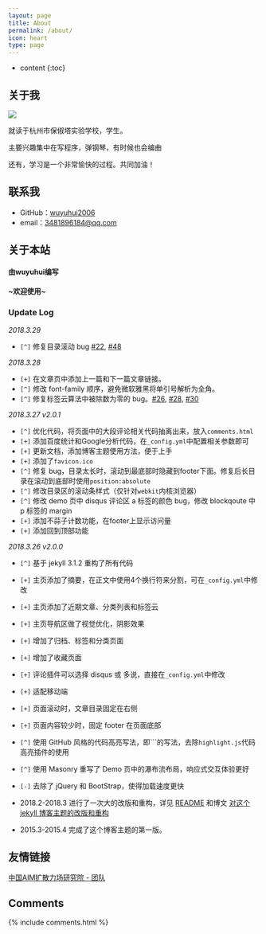 ```yaml
---
layout: page
title: About
permalink: /about/
icon: heart
type: page
---
```


* content
{:toc}

## 关于我
![](https://ipcounter.ihcr.top/?mode=2&mail=3481896184@qq.com&str=%E7%8F%82%E5%AD%A6%E6%98%AF%E4%B8%96%E7%95%8C%E7%AC%AC%E4%B8%80%E7%94%9F%E4%BA%A7%E5%8A%9B~&qq=3481896184&gh=wuyuhui2006&lg=%E4%B8%AD%E5%9B%BDAIM%E6%89%A9%E6%95%A3%E5%8A%9B%E5%9C%BA%E7%A0%94%E7%A9%B6%E9%99%A2&strsize=18&pic=Chtholly)

就读于杭州市保俶塔实验学校，学生。

主要兴趣集中在写程序，弹钢琴，有时候也会编曲

还有，学习是一个非常愉快的过程。共同加油！

## 联系我

* GitHub：[wuyuhui2006](https://github.com/wuyuhui2006)
* email：3481896184@qq.com

## 关于本站

#### 由wuyuhui编写

#### ~欢迎使用~

### Update Log

*2018.3.29*

- `[^]` 修复目录滚动 bug [#22](https://github.com/Gaohaoyang/gaohaoyang.github.io/issues/22), [#48](https://github.com/Gaohaoyang/gaohaoyang.github.io/issues/48)

*2018.3.28*

* `[+]` 在文章页中添加上一篇和下一篇文章链接。
* `[^]` 修改 font-family 顺序，避免微软雅黑将单引号解析为全角。
* `[^]` 修复标签云算法中被除数为零的 bug。[#26](https://github.com/Gaohaoyang/gaohaoyang.github.io/issues/26), [#28](https://github.com/Gaohaoyang/gaohaoyang.github.io/issues/28), [#30](https://github.com/Gaohaoyang/gaohaoyang.github.io/issues/30)

*2018.3.27 v2.0.1*

* `[^]` 优化代码，将页面中的大段评论相关代码抽离出来，放入`comments.html`
* `[+]` 添加百度统计和Google分析代码，在`_config.yml`中配置相关参数即可
* `[+]` 更新文档，添加博客主题使用方法，便于上手
* `[+]` 添加了`favicon.ico`
* `[^]` 修复 bug，目录太长时，滚动到最底部时隐藏到footer下面。修复后长目录在滚动到底部时使用`position:absolute`
* `[^]` 修改目录区的滚动条样式（仅针对`webkit`内核浏览器）
* `[^]` 修改 demo 页中 disqus 评论区 a 标签的颜色 bug，修改 blockqoute 中 p 标签的 margin
* `[+]` 添加不蒜子计数功能，在footer上显示访问量
* `[+]` 添加回到顶部功能

*2018.3.26 v2.0.0*

* `[^]` 基于 jekyll 3.1.2 重构了所有代码
* `[+]` 主页添加了摘要，在正文中使用4个换行符来分割，可在`_config.yml`中修改
* `[+]` 主页添加了近期文章、分类列表和标签云
* `[+]` 主页导航区做了视觉优化，阴影效果
* `[+]` 增加了归档、标签和分类页面
* `[+]` 增加了收藏页面
* `[+]` 评论插件可以选择 disqus 或 多说，直接在`_config.yml`中修改
* `[+]` 适配移动端
* `[+]` 页面滚动时，文章目录固定在右侧
* `[+]` 页面内容较少时，固定 footer 在页面底部
* `[^]` 使用 GitHub 风格的代码高亮写法，即\`\`\`的写法，去除`highlight.js`代码高亮插件的使用
* `[^]` 使用 Masonry 重写了 Demo 页中的瀑布流布局，响应式交互体验更好
* `[-]` 去除了 jQuery 和 BootStrap，使得加载速度更快

* 2018.2-2018.3 进行了一次大的改版和重构，详见 [README](https://github.com/Gaohaoyang/gaohaoyang.github.io/blob/master/README.md) 和博文 [对这个 jekyll 博客主题的改版和重构](http://gaohaoyang.github.io/2016/03/12/jekyll-theme-version-2.0/)
* 2015.3-2015.4 完成了这个博客主题的第一版。

## 友情链接

[中国AIM扩散力场研究院 - 团队](https://www.luogu.org/team/show?teamid=11941)

## Comments

{% include comments.html %}
